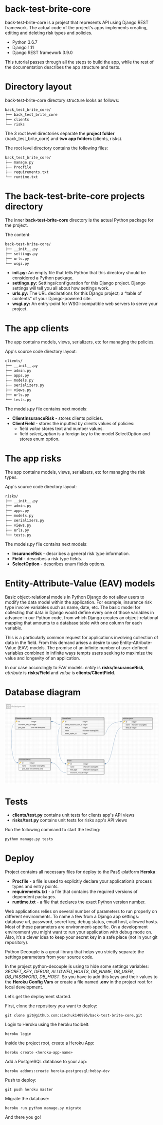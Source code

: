 # back-test-brite-core
back-test-brite-core is a project that represents API using Django REST framework. The actual code of the project's apps implements creating, editing and deleting risk types and policies.

* Python 3.6.7
* Django 1.11
* Django REST framework 3.9.0

This tutorial passes through all the steps to build the app, while the rest of the documentation describes the app structure and tests.

# Directory layout

back-test-brite-core directory structure looks as follows:

    back_test_brite_core/
    ├── back_test_brite_core
    ├── clients
    └── risks

The 3 root level directories separate the **project folder** (back_test_brite_core) and **two app folders** (clients, risks).

The root level directory contains the following files:

    back_test_brite_core/
    ├── manage.py
    ├── Procfile
    ├── requirements.txt
    └── runtime.txt

# The back-test-brite-core projects directory

The inner **back-test-brite-core** directory is the actual Python package for the project.

The content:

    back-test-brite-core/
    ├── __init__.py
    ├── settings.py
    ├── urls.py
    └── wsgi.py

* **__init__.py:** An empty file that tells Python that this directory should be considered a Python package.
* **settings.py:** Settings/configuration for this Django project. Django settings will tell you all about how settings work.
* **urls.py:** The URL declarations for this Django project; a “table of contents” of your Django-powered site.
* **wsgi.py:** An entry-point for WSGI-compatible web servers to serve your project.

# The app clients

The app contains models, views, serializers, etc for managing the policies.

App's source code directory layout:

    clients/
    ├── __init__.py
    ├── admin.py
    ├── apps.py
    ├── models.py
    ├── serializers.py
    ├── views.py
    ├── urls.py
    └── tests.py

The models.py file contains next models:
* **ClientInsuranceRisk** - stores clients policies.
* **ClientField** - stores the inputted by clients values of policies:
  * field _value_ stores text and number values.
  * field _select_option_ is a foreign key to the model SelectOption and stores enum option.

# The app risks

The app contains models, views, serializers, etc for managing the risk types.

App's source code directory layout:

    risks/
    ├── __init__.py
    ├── admin.py
    ├── apps.py
    ├── models.py
    ├── serializers.py
    ├── views.py
    ├── urls.py
    └── tests.py

The models.py file contains next models:
* **InsuranceRisk** - describes a general risk type information.
* **Field** - describes a risk type fields.
* **SelectOption** - describes enum fields options.

# Entity-Attribute-Value (EAV) models

Basic object-relational models in Python Django do not allow users to modify the data model within the application. For example, insurance risk type involve variables such as name, date, etc. The basic model for collecting that data in Django would define every one of those variables in advance in our Python code, from which Django creates an object-relational mapping that amounts to a database table with one column for each variable.

This is a particularly common request for applications involving collection of data in the field. From this demand arises a desire to use Entity-Attribute-Value (EAV) models. The promise of an infinite number of user-defined variables combined in infinite ways tempts users seeking to maximize the value and longevity of an application.

In our case accordingly to EAV models: _entity_ is **risks/InsuranceRisk**, _attribute_ is **risks/Field** and _value_ is **clients/ClientField**.

# Database diagram

![Database diagram](database_diagram.png)


# Tests

* **clients/test.py** contains unit tests for clients app's API views
* **risks/test.py** contains unit tests for risks app's API views

Run the following command to start the testing:
```console
python manage.py tests
```

# Deploy

Project contains all necessary files for deploy to the PasS-platform **Heroku**:

* **Procfile** - a file is used to explicitly declare your application’s process types and entry points.
* **requirements.txt** - a file that contains the required versions of dependent packages.
* **runtime.txt** - a file that declares the exact Python version number.

Web applications relies on several number of parameters to run properly on different environments. To name a few from a Django app settings: database url, password, secret key, debug status, email host, allowed hosts. Most of these parameters are environment-specific. On a development environment you might want to run your application with debug mode on. Also, it’s a clever idea to keep your secret key in a safe place (not in your git repository).

Python Decouple is a great library that helps you strictly separate the settings parameters from your source code.

In the project python-decouple is using to hide some settings variables: _SECRET_KEY_, _DEBUG_, _ALLOWED_HOSTS_, _DB_NAME_, _DB_USER_, _DB_PASSWORD_, _DB_HOST_. So you have to add this keys and their values to the **Heroku Config Vars** or create a file named **.env** in the project root for local development.

Let’s get the deployment started.

First, clone the repository you want to deploy:
```console
git clone git@github.com:sinchuk140995/back-test-brite-core.git
```

Login to Heroku using the heroku toolbelt:
```console
heroku login
```

Inside the project root, create a Heroku App:
```console
heroku create <heroku-app-name>
```

Add a PostgreSQL database to your app:
```console
heroku addons:create heroku-postgresql:hobby-dev
```

Push to deploy:
```console
git push heroku master
```

Migrate the database:
```console
heroku run python manage.py migrate
```

And there you go!
